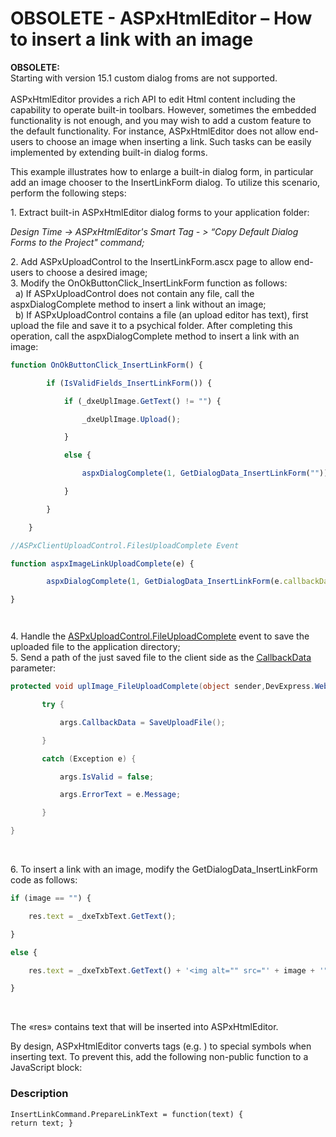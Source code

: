 # OBSOLETE - ASPxHtmlEditor – How to insert a link with an image


<p><strong>OBSOLETE:<br></strong>Starting with version 15.1 custom dialog froms are not supported.<br><br>ASPxHtmlEditor provides a rich API to edit Html content including the capability to operate built-in toolbars. However, sometimes the embedded functionality is not enough, and you may wish to add a custom feature to the default functionality. For instance, ASPxHtmlEditor does not allow end-users to choose an image when inserting a link. Such tasks can be easily implemented by extending built-in dialog forms.</p>
<p>This example illustrates how to enlarge a built-in dialog form, in particular add an image chooser to the InsertLinkForm dialog. To utilize this scenario, perform the following steps:</p>
<p>1. Extract built-in ASPxHtmlEditor dialog forms to your application folder:</p>
<p><em>Design Time -> ASPxHtmlEditor's Smart Tag - > “Copy Default Dialog Forms to the Project" command; </em></p>
<p>2. Add ASPxUploadControl to the InsertLinkForm.ascx page to allow end-users to choose a desired image;<br> 3. Modify the OnOkButtonClick_InsertLinkForm function as follows:<br>   a) If ASPxUploadControl does not contain any file, call the aspxDialogComplete method to insert a link without an image;<br>   b) If ASPxUploadControl contains a file (an upload editor has text), first upload the file and save it to a psychical folder. After completing this operation, call the aspxDialogComplete method to insert a link with an image:</p>


```js
function OnOkButtonClick_InsertLinkForm() {

        if (IsValidFields_InsertLinkForm()) { 

            if (_dxeUplImage.GetText() != "") {

                _dxeUplImage.Upload();

            }

            else {

                aspxDialogComplete(1, GetDialogData_InsertLinkForm(""));

            }

        }

    }

//ASPxClientUploadControl.FilesUploadComplete Event 

function aspxImageLinkUploadComplete(e) {

        aspxDialogComplete(1, GetDialogData_InsertLinkForm(e.callbackData));

} 




```


<p>4. Handle the <a href="http://documentation.devexpress.com/#AspNet/DevExpressWebASPxUploadControlASPxUploadControl_FileUploadCompletetopic"><u>ASPxUploadControl.FileUploadComplete</u></a> event to save the uploaded file to the application directory;<br> 5. Send a path of the just saved file to the client side as the <a href="http://documentation.devexpress.com/#AspNet/DevExpressWebASPxUploadControlFilesUploadCompleteEventArgs_CallbackDatatopic"><u>CallbackData</u></a> parameter:</p>


```cs
protected void uplImage_FileUploadComplete(object sender,DevExpress.Web.ASPxUploadControl.FileUploadCompleteEventArgs args) {

       try {

           args.CallbackData = SaveUploadFile();

       }

       catch (Exception e) {

           args.IsValid = false;

           args.ErrorText = e.Message;

       }

} 
```


<p> </p>
<p>6. To insert a link with an image, modify the GetDialogData_InsertLinkForm code as follows:</p>


```js
if (image == "") {

    res.text = _dxeTxbText.GetText();

}

else {

    res.text = _dxeTxbText.GetText() + '<img alt="" src="' + image + '" />';

}
```


<p> </p>
<p>The «res» contains text that will be inserted into ASPxHtmlEditor.</p>
<p>By design, ASPxHtmlEditor converts tags (e.g. <img>) to special symbols when inserting text. To prevent this, add the following non-public function to a JavaScript block:</p>


<h3>Description</h3>

<code lang='js'>InsertLinkCommand.PrepareLinkText = function(text) { return text; }</code>

<br/>


